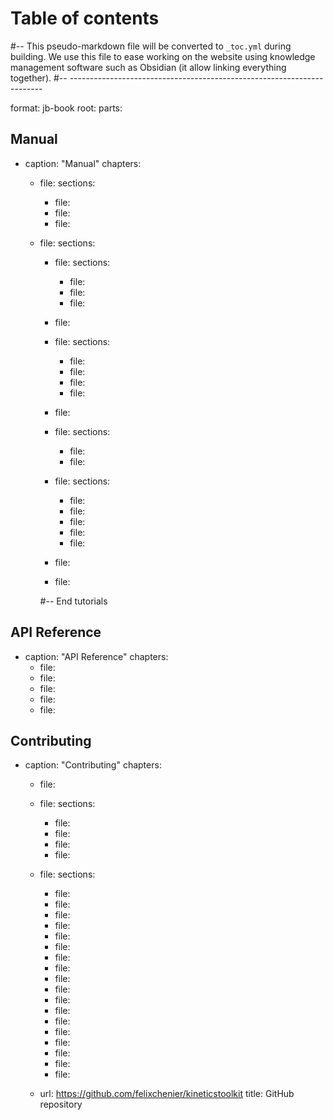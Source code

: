 # Table of contents
#-- This pseudo-markdown file will be converted to `_toc.yml` during building. We use this file to ease working on the website using knowledge management software such as Obsidian (it allow linking everything together).
#-- -----------------------------------------------------------------------

format: jb-book
root: [](index.md)
parts:

## Manual
  - caption: "Manual"
    chapters:

      - file: [](ktk_getting_started.md)
        sections:

          - file: [](getting_started_python.md)
          - file: [](ktk_installing.md)
          - file: [](ktk_lab_mode.md)


      - file: [](tutorials.md)
        sections:

          - file: [](timeseries.md)
            sections:
              - file: [](timeseries_basics.md)
              - file: [](timeseries_manipulating.md)
              - file: [](timeseries_dataframes.md)

          - file: [](loadsave.md)

          - file: [](filters.md)
            sections:
              - file: [](filters_butter.md)
              - file: [](filters_smooth.md)
              - file: [](filters_savgol.md)
              - file: [](filters_median.md)

          - file: [](cycles.md)

          - file: [](geometry.md)
            sections:
              - file: [](geometry_basics.md)
              - file: [](geometry_dimension_conventions.md)

          - file: [](kinematics.md)
            sections:
              - file: [](kinematics_load_visualize.md)
              - file: [](kinematics_joint_angles.md)
              - file: [](kinematics_reconstructing_occluded_markers.md)
              - file: [](kinematics_reconstructing_removed_markers.md)
              - file: [](kinematics_reconstructing_probed_points.md)

          - file: [](ktk_conventions.md)
          - file: [](extensions.md)

        #-- End tutorials

## API Reference
  - caption: "API Reference"
    chapters:
      - file: [](api_classes.md)
      - file: [](api_functions.md)
      - file: [](api_modules.md)
      - file: [](dev_extensions.md)
      - file: [](ktk_release_notes.md)

## Contributing
  - caption: "Contributing"
    chapters:

      - file: [](ktk_citing.md)

      - file: [](dev_contributing.md)
        sections:
          - file: [](dev_rules.md)
          - file: [](dev_code_of_conduct.md)
          - file: [](dev_installing_from_github.md)
          - file: [](dev_coding_style.md)

      - file: [](dev_tutorials.md)
        sections:
          - file: [](python_installing.md)
          - file: [](python_using_spyder.md)
          - file: [](python_arithmetics_and_variables.md)
          - file: [](python_numbers.md)
          - file: [](python_strings.md)
          - file: [](python_comments_and_docstrings.md)
          - file: [](python_functions.md)
          - file: [](python_conditions.md)
          - file: [](python_lists.md)
          - file: [](python_while.md)
          - file: [](python_for.md)
          - file: [](python_dicts.md)
          - file: [](python_more_advanced.md)
          - file: [](python_integration_exercises.md)
          - file: [](python_external_tutorials.md)
          - file: [](numpy.md)
          - file: [](matplotlib.md)
          - file: [](pandas.md)

      - url: https://github.com/felixchenier/kineticstoolkit
        title: GitHub repository
